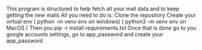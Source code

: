 This program is structured to help fetch all your mail data and to keep getting the new mails
All you need to do is:
Clone the repository
Create your virtual env ( python -m venv env on windows) ( python3 -m venv env on MacOS )
Then you pip -r install requirements.txt
Once that is done go to you google accounts settings, go to app_password and create your app_password
